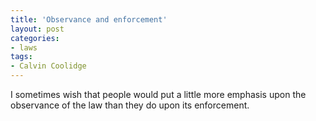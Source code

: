 ```yaml
---
title: 'Observance and enforcement'
layout: post
categories:
- laws
tags:
- Calvin Coolidge
---
```


I sometimes wish that people would put a little more emphasis upon the observance of the law than they do upon its enforcement.